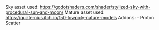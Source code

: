 Sky asset used: https://godotshaders.com/shader/stylized-sky-with-procedural-sun-and-moon/
Mature asset used: https://quaternius.itch.io/150-lowpoly-nature-models
Addons:
	- Proton Scatter

